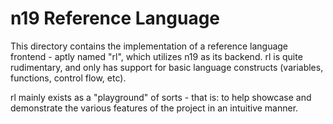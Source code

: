 # n19 Reference Language

This directory contains the implementation of a reference language frontend - aptly named "rl",
which utilizes n19 as its backend. rl is quite rudimentary, and only has support for
basic language constructs (variables, functions, control flow, etc).

rl mainly exists as a "playground" of sorts - that is: to help showcase and demonstrate the various
features of the project in an intuitive manner.